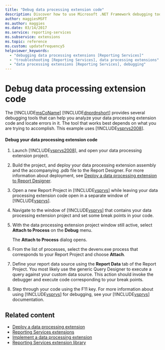 ```yaml
---
title: "Debug data processing extension code"
description: Discover how to use Microsoft .NET Framework debugging tools to analyze your data processing extension code and locate errors in it.
author: maggiesMSFT
ms.author: maggies
ms.date: 03/14/2017
ms.service: reporting-services
ms.subservice: extensions
ms.topic: reference
ms.custom: updatefrequency5
helpviewer_keywords:
  - "debugging data processing extensions [Reporting Services]"
  - "troubleshooting [Reporting Services], data processing extensions"
  - "data processing extensions [Reporting Services], debugging"
---
```

# Debug data processing extension code
  The [!INCLUDE[msCoName](../../../includes/msconame-md.md)] [!INCLUDE[dnprdnshort](../../../includes/dnprdnshort-md.md)] provides several debugging tools that can help you analyze your data processing extension code and locate errors in it. The tool that works best depends on what you are trying to accomplish. This example uses [!INCLUDE[vsprvs2008](../../../includes/vsprvs2008-md.md)].  
  
#### Debug your data processing extension code  
  
1.  Launch [!INCLUDE[vsprvs2008](../../../includes/vsprvs2008-md.md)], and open your data processing extension project.  
  
2.  Build the project, and deploy your data processing extension assembly and the accompanying .pdb file to the Report Designer. For more information about deployment, see [Deploy a data processing extension to Report Designer](../../../reporting-services/extensions/data-processing/deploying-a-data-processing-extension-to-report-designer.md).  
  
3.  Open a new Report Project in [!INCLUDE[vsprvs](../../../includes/vsprvs-md.md)] while leaving your data processing extension code open in a separate window of [!INCLUDE[vsprvs](../../../includes/vsprvs-md.md)].  
  
4.  Navigate to the window of [!INCLUDE[vsprvs](../../../includes/vsprvs-md.md)] that contains your data processing extension project and set some break points in your code.  
  
5.  With the data processing extension project window still active, select **Attach to Process** on the **Debug** menu.  
  
     The **Attach to Process** dialog opens.  
  
6.  From the list of processes, select the devenv.exe process that corresponds to your Report Project and choose **Attach**.  
  
7.  Define your report data source using the **Report Data** tab of the Report Project. You most likely use the generic Query Designer to execute a query against your custom data source. This action should invoke the debugger and execute code corresponding to your break points.  
  
8.  Step through your code using the F11 key. For more information about using [!INCLUDE[vsprvs](../../../includes/vsprvs-md.md)] for debugging, see your [!INCLUDE[vsprvs](../../../includes/vsprvs-md.md)] documentation.  
  
## Related content

- [Deploy a data processing extension](../../../reporting-services/extensions/data-processing/deploying-a-data-processing-extension.md)   
- [Reporting Services extensions](../../../reporting-services/extensions/reporting-services-extensions.md)   
- [Implement a data processing extension](../../../reporting-services/extensions/data-processing/implementing-a-data-processing-extension.md)   
- [Reporting Services extension library](../../../reporting-services/extensions/reporting-services-extension-library.md)  
  
  
